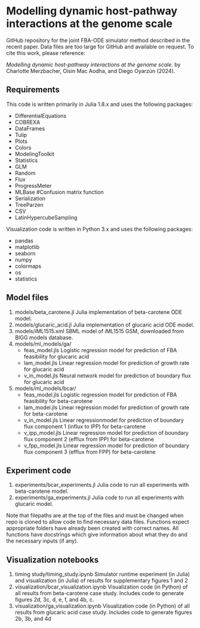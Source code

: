 # Modelling dynamic host-pathway interactions at the genome scale

GitHub repository for the joint FBA-ODE simulator method described in the recent paper. Data files are too large for GitHub and available on request. To cite this work, please reference:

*Modelling dynamic host-pathway interactions at the genome scale.* by Charlotte Merzbacher, Oisin Mac Aodha, and Diego Oyarzún (2024). 

## Requirements

This code is written primarily in Julia 1.8.x and uses the following packages:
- DifferentialEquations
- COBREXA
- DataFrames
- Tulip
- Plots
- Colors
- ModelingToolkit
- Statistics
- GLM
- Random
- Flux
- ProgressMeter
- MLBase #Confusion matrix function
- Serialization
- TreeParzen
- CSV
- LatinHypercubeSampling

Visualization code is written in Python 3.x and uses the following packages: 
- pandas
- matplotlib
- seaborn
- numpy 
- colormaps 
- os
- statistics 

## Model files
1. models/beta_carotene.jl Julia implementation of beta-carotene ODE model.
2. models/glucaric_acid.jl Julia implementation of glucaric acid ODE model.
3. models/iML1515.xml SBML model of iML1515 GSM, downloaded from BIGG models database.
4. models/ml_models/ga/
	- feas_model.jls Logistic regression model for prediction of FBA feasibility for glucaric acid
	- lam_model.jls Linear regression model for prediction of growth rate for glucaric acid
	- v_in_model.jls Neural network model for prediction of boundary flux for glucaric acid
5. models/ml_models/bcar/
	- feas_model.jls Logistic regression model for prediction of FBA feasibility for beta-carotene
	- lam_model.jls Linear regression model for prediction of growth rate for beta-carotene
	- v_in_model.jls Linear regressionmodel for prediction of boundary flux component 1 (influx to IPP) for beta-carotene
	- v_ipp_model.jls Linear regression model for prediction of boundary flux component 2 (efflux from IPP) for beta-carotene
	- v_fpp_model.jls Linear regression model for prediction of boundary flux component 3 (efflux from FPP) for beta-carotene

## Experiment code  
1. experiments/bcar_experiments.jl Julia code to run all experiments with beta-carotene model.
2. experiments/ga_experiments.jl Julia code to run all experiments with glucaric model. 

Note that filepaths are at the top of the files and must be changed when repo is cloned to allow code to find necessary data files. Functions expect appropriate folders have already been created with correct names. All functions have docstrings which give information about what they do and the necessary inputs (if any).

## Visualization notebooks 
1. timing study/timing_study.ipynb Simulator runtime experiment (in Julia) and visualization (in Julia) of results for supplementary figures 1 and 2
2. visualization/bcar_visualization.ipynb Visualization code (in Python) of all results from beta-carotene case study. Includes code to generate figures 2d, 3c, d, e, f, and 4b, c.
3. visualization/ga_visualization.ipynb Visualization code (in Python) of all results from glucaric acid case study. Includes code to generate figures 2b, 3b, and 4d